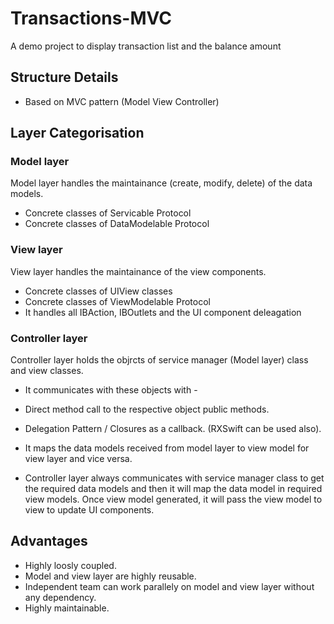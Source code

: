 # Transactions-MVC
A demo project to display transaction list and the balance amount

## Structure Details

- Based on MVC pattern (Model View Controller)

## Layer Categorisation

### Model layer

Model layer handles the maintainance (create, modify, delete) of the data models.

- Concrete classes of Servicable Protocol
- Concrete classes of DataModelable Protocol


### View layer

View layer handles the maintainance of the view components.

- Concrete classes of UIView classes
- Concrete classes of ViewModelable Protocol
- It handles all IBAction, IBOutlets and the UI component deleagation


### Controller layer

Controller layer holds the objrcts of service manager (Model layer) class and view classes.

- It communicates with these objects with -

- Direct method call to the respective object public methods.
- Delegation Pattern / Closures as a callback. (RXSwift can be used also).

- It maps the data models received from model layer to view model for view layer and vice versa.

- Controller layer always communicates with service manager class to get the required data models and then it will map the data model in required view models. Once view model generated, it will pass the view model to view to update UI components.


## Advantages

- Highly loosly coupled.
- Model and view layer are highly reusable.
- Independent team can work parallely on model and view layer without any dependency.
- Highly maintainable.



